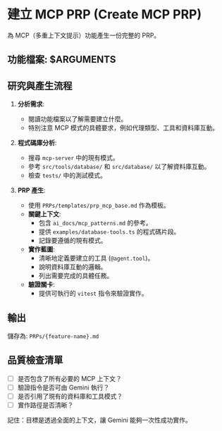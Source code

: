 # 建立 MCP PRP (Create MCP PRP)

為 MCP（多重上下文提示）功能產生一份完整的 PRP。

## 功能檔案: $ARGUMENTS

## 研究與產生流程

1.  **分析需求**:
    -   閱讀功能檔案以了解需要建立什麼。
    -   特別注意 MCP 模式的具體要求，例如代理類型、工具和資料庫互動。

2.  **程式碼庫分析**:
    -   搜尋 `mcp-server` 中的現有模式。
    -   參考 `src/tools/database/` 和 `src/database/` 以了解資料庫互動。
    -   檢查 `tests/` 中的測試模式。

3.  **PRP 產生**:
    -   使用 `PRPs/templates/prp_mcp_base.md` 作為模板。
    -   **關鍵上下文**:
        -   包含 `ai_docs/mcp_patterns.md` 的參考。
        -   提供 `examples/database-tools.ts` 的程式碼片段。
        -   記錄要遵循的現有模式。
    -   **實作藍圖**:
        -   清晰地定義要建立的工具 (`@agent.tool`)。
        -   說明資料庫互動的邏輯。
        -   列出需要完成的具體任務。
    -   **驗證關卡**:
        -   提供可執行的 `vitest` 指令來驗證實作。

## 輸出
儲存為: `PRPs/{feature-name}.md`

## 品質檢查清單
- [ ] 是否包含了所有必要的 MCP 上下文？
- [ ] 驗證指令是否可由 Gemini 執行？
- [ ] 是否引用了現有的資料庫和工具模式？
- [ ] 實作路徑是否清晰？

記住：目標是透過全面的上下文，讓 Gemini 能夠一次性成功實作。
